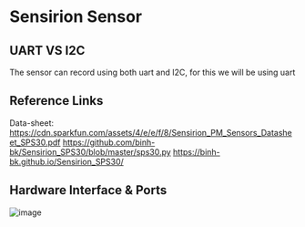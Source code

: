 # Sensirion Sensor #

## UART VS I2C ##
The sensor can record using both uart and I2C, for this we will be using uart


## Reference Links ##
Data-sheet: https://cdn.sparkfun.com/assets/4/e/e/f/8/Sensirion_PM_Sensors_Datasheet_SPS30.pdf
https://github.com/binh-bk/Sensirion_SPS30/blob/master/sps30.py
https://binh-bk.github.io/Sensirion_SPS30/

## Hardware Interface & Ports ##
![image](https://github.com/MOVEUAS/Sensor_Code/assets/117048000/1d0e7864-0a3f-4848-bdcf-2cc4c035eff0)
